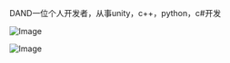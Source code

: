 DAND一位个人开发者，从事unity，c++，python，c#开发


![Image](https://github.com/user-attachments/assets/7c19df14-f3db-4644-8333-6d457cb85222)

![Image](https://github.com/user-attachments/assets/c22b83e4-0b01-4730-b679-bf7b2fdbabcf)